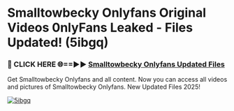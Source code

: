 # Smalltowbecky Onlyfans Original Videos 0nlyFans Leaked - Files Updated! (5ibgq)

<h3>🔴 CLICK HERE 🌐==►► <a href="https://tinyurl.com/ehrbuxhb" rel="nofollow">Smalltowbecky Onlyfans Updated Files</a></h3>

Get Smalltowbecky Onlyfans and all content. Now you can access all videos and pictures of Smalltowbecky Onlyfans. New Updated Files 2025!

[![5ibgq](https://i.imgur.com/lVYEuWS.gif)](https://tinyurl.com/ehrbuxhb)
